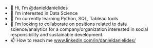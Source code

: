 - 👋 Hi, I’m @danieldanielides
- 👀 I’m interested in Data Science
- 🌱 I’m currently learning Python, SQL, Tableau tools
- 💞️ I’m looking to collaborate on positions related to data science/analytics for a company/organization interested in social responsibility and sustainable development.
- 📫 How to reach me www.linkedin.com/in/danieldanielides/

<!---
danieldanielides/danieldanielides is a ✨ special ✨ repository because its `README.md` (this file) appears on your GitHub profile.
You can click the Preview link to take a look at your changes.
--->
